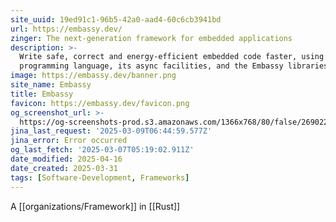 ```yaml
---
site_uuid: 19ed91c1-96b5-42a0-aad4-60c6cb3941bd
url: https://embassy.dev/
zinger: The next-generation framework for embedded applications
description: >-
  Write safe, correct and energy-efficient embedded code faster, using the Rust
  programming language, its async facilities, and the Embassy libraries.
image: https://embassy.dev/banner.png
site_name: Embassy
title: Embassy
favicon: https://embassy.dev/favicon.png
og_screenshot_url: >-
  https://og-screenshots-prod.s3.amazonaws.com/1366x768/80/false/269022d20d832a81a15d40cced2010d58e673ca8cee656f3f6ac3031573640be.jpeg
jina_last_request: '2025-03-09T06:44:59.577Z'
jina_error: Error occurred
og_last_fetch: '2025-03-07T05:19:02.911Z'
date_modified: 2025-04-16
date_created: 2025-03-31
tags: [Software-Development, Frameworks]
---
```
























































A [[organizations/Framework]] in [[Rust]]



